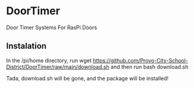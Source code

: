 # DoorTimer
Door Timer Systems For RasPi Doors

## Instalation
In the /pi/home directory, run
wget https://github.com/Provo-City-School-District/DoorTimer/raw/main/download.sh
and then run 
bash download.sh

Tada, download.sh will be gone, and the package will be installed!
